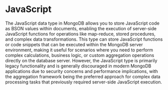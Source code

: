 # JavaScript

The JavaScript data type in MongoDB allows you to store JavaScript code as BSON values within documents, enabling the execution of server-side JavaScript functions for operations like map-reduce, stored procedures, and complex data transformations. This type can store JavaScript functions or code snippets that can be executed within the MongoDB server environment, making it useful for scenarios where you need to perform complex calculations, business logic, or custom aggregation operations directly on the database server. However, the JavaScript type is primarily legacy functionality and is generally discouraged in modern MongoDB applications due to security concerns and performance implications, with the aggregation framework being the preferred approach for complex data processing tasks that previously required server-side JavaScript execution.
